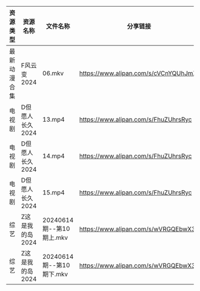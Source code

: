 | 资源类型   | 资源名称       | 文件名称                 | 分享链接                                 | 更新时间                |
| ------ | ---------- | -------------------- | ------------------------------------ | ------------------- |
| 最新动漫合集 | F风云变2024   | 06.mkv               | https://www.alipan.com/s/cVCnYQUhJmX | 2024-06-14 12:08:40 |
| 电视剧    | D但愿人长久2024 | 13.mp4               | https://www.alipan.com/s/FhuZUhrsRyc | 2024-06-14 00:05:12 |
| 电视剧    | D但愿人长久2024 | 14.mp4               | https://www.alipan.com/s/FhuZUhrsRyc | 2024-06-14 00:05:12 |
| 电视剧    | D但愿人长久2024 | 15.mp4               | https://www.alipan.com/s/FhuZUhrsRyc | 2024-06-14 00:05:11 |
| 综艺     | Z这是我的岛2024 | 20240614期--第10期上.mkv | https://www.alipan.com/s/wVRGQEbwX3x | 2024-06-14 12:08:27 |
| 综艺     | Z这是我的岛2024 | 20240614期--第10期下.mkv | https://www.alipan.com/s/wVRGQEbwX3x | 2024-06-14 12:08:26 |
